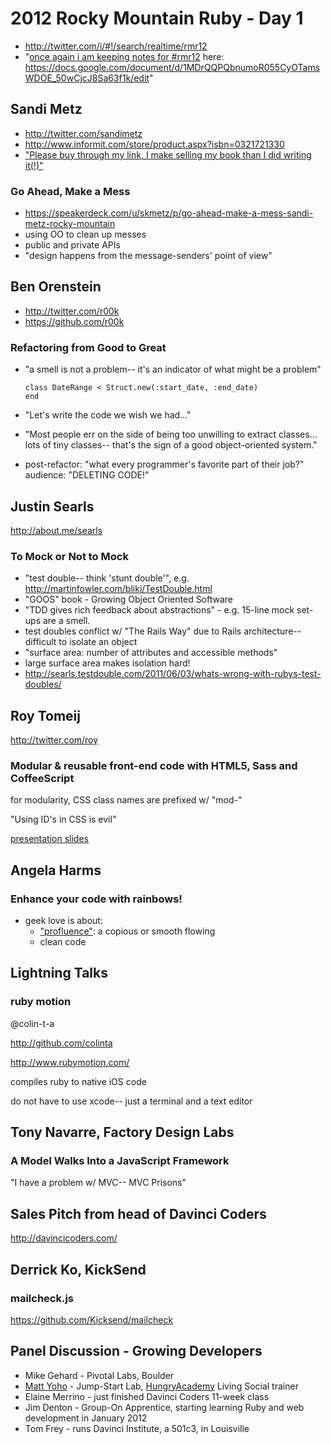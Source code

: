 # 2012 Rocky Mountain Ruby - Day 1

- <http://twitter.com/i/#!/search/realtime/rmr12>
- "[once again i am keeping notes for #rmr12](http://twitter.com/mcmire/status/248809825029484545) here:
<https://docs.google.com/document/d/1MDrQQPQbnumoR055CyOTamsWDOE_50wCjcJ8Sa63f1k/edit>"

## Sandi Metz
- <http://twitter.com/sandimetz>
- <http://www.informit.com/store/product.aspx?isbn=0321721330>
- ["Please buy through my link, I make selling my book than I did writing it(!)"](http://www.poodr.info/)

### Go Ahead, Make a Mess
- <https://speakerdeck.com/u/skmetz/p/go-ahead-make-a-mess-sandi-metz-rocky-mountain>
- using OO to clean up messes
- public and private APIs
- "design happens from the message-senders' point of view"

## Ben Orenstein
- <http://twitter.com/r00k>
- <https://github.com/r00k>

### Refactoring from Good to Great

- "a smell is not a problem-- it's an indicator of what might be a problem"

      class DateRange < Struct.new(:start_date, :end_date)
      end

- "Let's write the code we wish we had…"
- "Most people err on the side of being too unwilling to extract classes… lots of tiny classes-- that's the sign of a good object-oriented system."
- post-refactor: "what every programmer's favorite part of their job?" audience: "DELETING CODE!"

## Justin Searls

<http://about.me/searls>

### To Mock or Not to Mock

- "test double-- think 'stunt double'", e.g. <http://martinfowler.com/bliki/TestDouble.html>
- "GOOS" book - Growing Object Oriented Software
- "TDD gives rich feedback about abstractions" - e.g. 15-line mock set-ups are a smell.
- test doubles conflict w/ "The Rails Way" due to Rails architecture-- difficult to isolate an object
- "surface area: number of attributes and accessible methods"
- large surface area makes isolation hard!
- <http://searls.testdouble.com/2011/06/03/whats-wrong-with-rubys-test-doubles/>

## Roy Tomeij

<http://twitter.com/roy>

### Modular & reusable front-end code with HTML5, Sass and CoffeeScript

for modularity, CSS class names are prefixed w/ "mod-"

"Using ID's in CSS is evil"

[presentation slides](http://roy.io/rmr12)

## Angela Harms

### Enhance your code with rainbows!
- geek love is about:
  - ["profluence"](http://www.merriam-webster.com/dictionary/profluence):  a copious or smooth flowing
  - clean code

## Lightning Talks

### ruby motion

@colin-t-a

<http://github.com/colinta>

<http://www.rubymotion.com/>

compiles ruby to native iOS code

do not have to use xcode-- just a terminal and a text editor

## Tony Navarre, Factory Design Labs

### A Model Walks Into a JavaScript Framework

"I have a problem w/ MVC-- MVC Prisons"

## Sales Pitch from head of Davinci Coders

<http://davincicoders.com/>

## Derrick Ko, KickSend

### mailcheck.js

<https://github.com/Kicksend/mailcheck>

## Panel Discussion - Growing Developers

- Mike Gehard - Pivotal Labs, Boulder
- [Matt Yoho](https://github.com/mattyoho) - Jump-Start Lab, [HungryAcademy](http://hungryacademy.com/) Living Social trainer
- Elaine Merrino - just finished Davinci Coders 11-week class
- Jim Denton - Group-On Apprentice, starting learning Ruby and web development in January 2012
- Tom Frey - runs Davinci Institute, a 501c3, in Louisville


